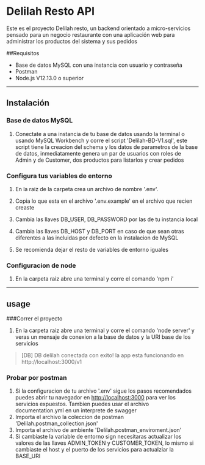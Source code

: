 # Delilah Resto API
Este es el proyecto Delilah resto, un backend orientado a micro-servicios pensado para un negocio restaurante con una aplicación web para administrar los productos del sistema y sus pedidos

##Requisitos
* Base de datos MySQL con una instancia con usuario y contraseña
* Postman
* Node.js V12.13.0 o superior

----
## Instalación
### Base de datos MySQL
1. Conectate a una instancia de tu base de datos usando la terminal o usando MySQL Workbench y corre el script 'Delilah-BD-V1.sql', este script tiene la creacion del schema y los datos de parametros de la base de datos, inmediatamente genera un par de usuarios con roles de Admin y de Customer, dos productos para listarlos y crear pedidos

### Configura tus variables de entorno

1. En la raiz de la carpeta crea un archivo de nombre '.env'. 

2. Copia lo que esta en el archivo '.env.example' en el archivo que recien creaste 

3. Cambia las llaves DB_USER, DB_PASSWORD por las de tu instancia local

4. Cambia las llaves DB_HOST y DB_PORT en caso de que sean otras diferentes a las incluidas por defecto en la instalacion de MySQL

5. Se recomienda dejar el resto de variables de entorno iguales

### Configuracion de node

1. En la carpeta raiz abre una terminal y corre el comando 'npm i'


----
## usage
###Correr el proyecto
1. En la carpeta raiz abre una terminal y corre el comando 'node server' y veras un mensaje de conexion a la base de datos y la URI base de los servicios

>[DB] DB delilah conectada con exito! 
>la app esta funcionando en http://localhost:3000/v1

### Probar por postman
1. Si la configuracion de tu archivo '.env' sigue los pasos recomendados puedes abrir tu navegador en [http://localhost:3000](http://localhost:3000) para ver los servicios expuestos. Tambien puedes usar el archivo documentation.yml en un interprete de swagger
2. Importa el archivo la coleccion de postman 'Delilah.postman_collection.json'
3. Importa el archivo de ambiente 'Delilah.postman_enviroment.json'
4. Si cambiaste la variable de entorno sign necesitaras actualizar los valores de las llaves ADMIN_TOKEN y CUSTOMER_TOKEN, lo mismo si cambiaste el host y el puerto de los servicios para actualziar la BASE_URI



